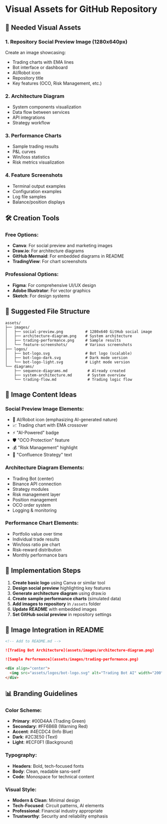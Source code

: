 # Visual Assets for GitHub Repository

## 🎨 **Needed Visual Assets**

### **1. Repository Social Preview Image (1280x640px)**

Create an image showcasing:

- Trading charts with EMA lines
- Bot interface or dashboard
- AI/Robot icon
- Repository title
- Key features (OCO, Risk Management, etc.)

### **2. Architecture Diagram**

- System components visualization
- Data flow between services
- API integrations
- Strategy workflow

### **3. Performance Charts**

- Sample trading results
- P&L curves
- Win/loss statistics
- Risk metrics visualization

### **4. Feature Screenshots**

- Terminal output examples
- Configuration examples
- Log file samples
- Balance/position displays

## 🛠️ **Creation Tools**

### **Free Options:**

- **Canva**: For social preview and marketing images
- **Draw.io**: For architecture diagrams
- **GitHub Mermaid**: For embedded diagrams in README
- **TradingView**: For chart screenshots

### **Professional Options:**

- **Figma**: For comprehensive UI/UX design
- **Adobe Illustrator**: For vector graphics
- **Sketch**: For design systems

## 📁 **Suggested File Structure**

```
assets/
├── images/
│   ├── social-preview.png          # 1280x640 GitHub social image
│   ├── architecture-diagram.png    # System architecture
│   ├── trading-performance.png     # Sample results
│   └── feature-screenshots/        # Various screenshots
├── logos/
│   ├── bot-logo.svg                # Bot logo (scalable)
│   ├── bot-logo-dark.svg           # Dark mode version
│   └── bot-logo-light.svg          # Light mode version
└── diagrams/
    ├── sequence-diagrams.md         # Already created
    ├── system-architecture.md       # System overview
    └── trading-flow.md              # Trading logic flow
```

## 🎯 **Image Content Ideas**

### **Social Preview Image Elements:**

- 🤖 AI/Robot icon (emphasizing AI-generated nature)
- 📈 Trading chart with EMA crossover
- ⚡ "AI-Powered" badge
- 🛡️ "OCO Protection" feature
- 💰 "Risk Management" highlight
- 🎯 "Confluence Strategy" text

### **Architecture Diagram Elements:**

- Trading Bot (center)
- Binance API connection
- Strategy modules
- Risk management layer
- Position management
- OCO order system
- Logging & monitoring

### **Performance Chart Elements:**

- Portfolio value over time
- Individual trade results
- Win/loss ratio pie chart
- Risk-reward distribution
- Monthly performance bars

## 📝 **Implementation Steps**

1. **Create basic logo** using Canva or similar tool
2. **Design social preview** highlighting key features
3. **Generate architecture diagram** using draw.io
4. **Create sample performance charts** (simulated data)
5. **Add images to repository** in `/assets` folder
6. **Update README** with embedded images
7. **Set GitHub social preview** in repository settings

## 🔗 **Image Integration in README**

```markdown
<!-- Add to README.md -->

![Trading Bot Architecture](assets/images/architecture-diagram.png)

![Sample Performance](assets/images/trading-performance.png)

<div align="center">
  <img src="assets/logos/bot-logo.svg" alt="Trading Bot AI" width="200"/>
</div>
```

## 📊 **Branding Guidelines**

### **Color Scheme:**

- **Primary**: #00D4AA (Trading Green)
- **Secondary**: #FF6B6B (Warning Red)
- **Accent**: #4ECDC4 (Info Blue)
- **Dark**: #2C3E50 (Text)
- **Light**: #ECF0F1 (Background)

### **Typography:**

- **Headers**: Bold, tech-focused fonts
- **Body**: Clean, readable sans-serif
- **Code**: Monospace for technical content

### **Visual Style:**

- **Modern & Clean**: Minimal design
- **Tech-Focused**: Circuit patterns, AI elements
- **Professional**: Financial industry appropriate
- **Trustworthy**: Security and reliability emphasis
